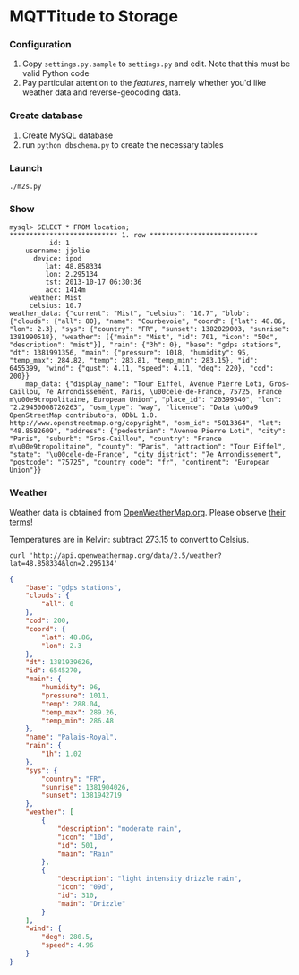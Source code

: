 # MQTTitude to Storage

### Configuration

1. Copy `settings.py.sample` to `settings.py` and edit. Note that this must be valid Python code
2. Pay particular attention to the _features_, namely whether you'd like weather data and reverse-geocoding data.

### Create database

1. Create MySQL database
2. run `python dbschema.py` to create the necessary tables

### Launch

```
./m2s.py
```


### Show

```
mysql> SELECT * FROM location;
*************************** 1. row ***************************
          id: 1
    username: jjolie
      device: ipod
         lat: 48.858334
         lon: 2.295134
         tst: 2013-10-17 06:30:36
         acc: 1414m
     weather: Mist
     celsius: 10.7
weather_data: {"current": "Mist", "celsius": "10.7", "blob": {"clouds": {"all": 80}, "name": "Courbevoie", "coord": {"lat": 48.86, "lon": 2.3}, "sys": {"country": "FR", "sunset": 1382029003, "sunrise": 1381990518}, "weather": [{"main": "Mist", "id": 701, "icon": "50d", "description": "mist"}], "rain": {"3h": 0}, "base": "gdps stations", "dt": 1381991356, "main": {"pressure": 1018, "humidity": 95, "temp_max": 284.82, "temp": 283.81, "temp_min": 283.15}, "id": 6455399, "wind": {"gust": 4.11, "speed": 4.11, "deg": 220}, "cod": 200}}
    map_data: {"display_name": "Tour Eiffel, Avenue Pierre Loti, Gros-Caillou, 7e Arrondissement, Paris, \u00cele-de-France, 75725, France m\u00e9tropolitaine, European Union", "place_id": "20399540", "lon": "2.29450008726263", "osm_type": "way", "licence": "Data \u00a9 OpenStreetMap contributors, ODbL 1.0. http://www.openstreetmap.org/copyright", "osm_id": "5013364", "lat": "48.8582609", "address": {"pedestrian": "Avenue Pierre Loti", "city": "Paris", "suburb": "Gros-Caillou", "country": "France m\u00e9tropolitaine", "county": "Paris", "attraction": "Tour Eiffel", "state": "\u00cele-de-France", "city_district": "7e Arrondissement", "postcode": "75725", "country_code": "fr", "continent": "European Union"}}
```

### Weather

Weather data is obtained from [OpenWeatherMap.org](http://openweathermap.org/). Please observe [their terms](http://openweathermap.org/price)!

Temperatures are in Kelvin: subtract 273.15 to convert to Celsius.

```
curl 'http://api.openweathermap.org/data/2.5/weather?lat=48.858334&lon=2.295134'
```

```json
{
    "base": "gdps stations", 
    "clouds": {
        "all": 0
    }, 
    "cod": 200, 
    "coord": {
        "lat": 48.86, 
        "lon": 2.3
    }, 
    "dt": 1381939626, 
    "id": 6545270, 
    "main": {
        "humidity": 96, 
        "pressure": 1011, 
        "temp": 288.04, 
        "temp_max": 289.26, 
        "temp_min": 286.48
    }, 
    "name": "Palais-Royal", 
    "rain": {
        "1h": 1.02
    }, 
    "sys": {
        "country": "FR", 
        "sunrise": 1381904026, 
        "sunset": 1381942719
    }, 
    "weather": [
        {
            "description": "moderate rain", 
            "icon": "10d", 
            "id": 501, 
            "main": "Rain"
        }, 
        {
            "description": "light intensity drizzle rain", 
            "icon": "09d", 
            "id": 310, 
            "main": "Drizzle"
        }
    ], 
    "wind": {
        "deg": 280.5, 
        "speed": 4.96
    }
}
```
